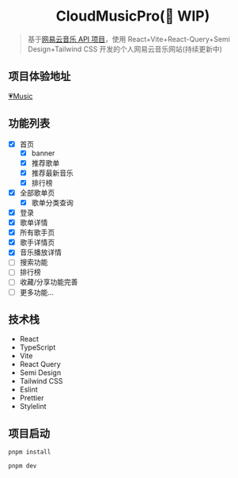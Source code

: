<h1 align="center">CloudMusicPro(🚧 WIP)</h1>

> 基于[网易云音乐 API 项目](https://github.com/Binaryify/NeteaseCloudMusicApi)，使用 React+Vite+React-Query+Semi Design+Tailwind CSS 开发的个人网易云音乐网站(持续更新中)

## 项目体验地址

[💗Music](https://cloud-music-pro.netlify.app/)

## 功能列表

- [x] 首页
  - [x] banner
  - [x] 推荐歌单
  - [x] 推荐最新音乐
  - [x] 排行榜
- [x] 全部歌单页
  - [x] 歌单分类查询
- [x] 登录
- [x] 歌单详情
- [x] 所有歌手页
- [x] 歌手详情页
- [x] 音乐播放详情
- [ ] 搜索功能
- [ ] 排行榜
- [ ] 收藏/分享功能完善
- [ ] 更多功能...

## 技术栈

- React
- TypeScript
- Vite
- React Query
- Semi Design
- Tailwind CSS
- Eslint
- Prettier
- Stylelint

## 项目启动

```
pnpm install

pnpm dev
```
